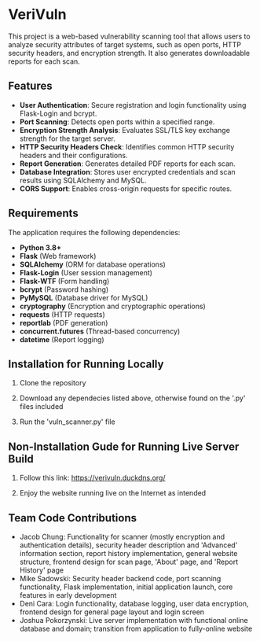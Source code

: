 # VeriVuln

This project is a web-based vulnerability scanning tool that allows users to analyze security attributes of target systems, such as open ports, HTTP security headers, and encryption strength. It also generates downloadable reports for each scan.

## Features

- **User Authentication**: Secure registration and login functionality using Flask-Login and bcrypt.
- **Port Scanning**: Detects open ports within a specified range.
- **Encryption Strength Analysis**: Evaluates SSL/TLS key exchange strength for the target server.
- **HTTP Security Headers Check**: Identifies common HTTP security headers and their configurations.
- **Report Generation**: Generates detailed PDF reports for each scan.
- **Database Integration**: Stores user encrypted credentials and scan results using SQLAlchemy and MySQL.
- **CORS Support**: Enables cross-origin requests for specific routes.

## Requirements

The application requires the following dependencies:

- **Python 3.8+**
- **Flask** (Web framework)
- **SQLAlchemy** (ORM for database operations)
- **Flask-Login** (User session management)
- **Flask-WTF** (Form handling)
- **bcrypt** (Password hashing)
- **PyMySQL** (Database driver for MySQL)
- **cryptography** (Encryption and cryptographic operations)
- **requests** (HTTP requests)
- **reportlab** (PDF generation)
- **concurrent.futures** (Thread-based concurrency)
- **datetime** (Report logging)

## Installation for Running Locally

1. Clone the repository

2. Download any dependecies listed above, otherwise found on the '.py' files included

3. Run the 'vuln_scanner.py' file

## Non-Installation Gude for Running Live Server Build

1. Follow this link: https://verivuln.duckdns.org/

2. Enjoy the website running live on the Internet as intended

## Team Code Contributions

- Jacob Chung: Functionality for scanner (mostly encryption and authentication details), security header description and 'Advanced' information section, report history implementation, general website structure, frontend design for scan page, 'About' page, and 'Report History' page
- Mike Sadowski: Security header backend code, port scanning functionality, Flask implementation, initial application launch, core features in early development 
- Deni Cara: Login functionality, database logging, user data encryption, frontend design for general page layout and login screen
- Joshua Pokorzynski: Live server implementation with functional online database and domain; transition from application to fully-online website
